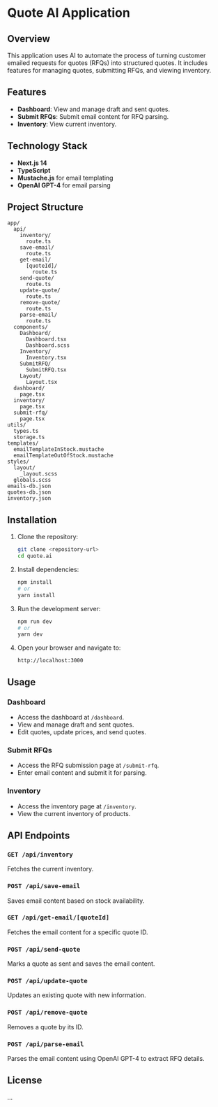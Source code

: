 # Quote AI Application

## Overview

This application uses AI to automate the process of turning customer emailed requests for quotes (RFQs) into structured quotes. It includes features for managing quotes, submitting RFQs, and viewing inventory.

## Features

- **Dashboard**: View and manage draft and sent quotes.
- **Submit RFQs**: Submit email content for RFQ parsing.
- **Inventory**: View current inventory.

## Technology Stack

- **Next.js 14**
- **TypeScript**
- **Mustache.js** for email templating
- **OpenAI GPT-4** for email parsing

## Project Structure

```
app/
  api/
    inventory/
      route.ts
    save-email/
      route.ts
    get-email/
      [quoteId]/
        route.ts
    send-quote/
      route.ts
    update-quote/
      route.ts
    remove-quote/
      route.ts
    parse-email/
      route.ts
  components/
    Dashboard/
      Dashboard.tsx
      Dashboard.scss
    Inventory/
      Inventory.tsx
    SubmitRFQ/
      SubmitRFQ.tsx
    Layout/
      Layout.tsx
  dashboard/
    page.tsx
  inventory/
    page.tsx
  submit-rfq/
    page.tsx
utils/
  types.ts
  storage.ts
templates/
  emailTemplateInStock.mustache
  emailTemplateOutOfStock.mustache
styles/
  layout/
    _layout.scss
  globals.scss
emails-db.json
quotes-db.json
inventory.json
```

## Installation

1. Clone the repository:
   ```sh
   git clone <repository-url>
   cd quote.ai
   ```

2. Install dependencies:
   ```sh
   npm install
   # or
   yarn install
   ```

3. Run the development server:
   ```sh
   npm run dev
   # or
   yarn dev
   ```

4. Open your browser and navigate to:
   ```
   http://localhost:3000
   ```

## Usage

### Dashboard

- Access the dashboard at `/dashboard`.
- View and manage draft and sent quotes.
- Edit quotes, update prices, and send quotes.

### Submit RFQs

- Access the RFQ submission page at `/submit-rfq`.
- Enter email content and submit it for parsing.

### Inventory

- Access the inventory page at `/inventory`.
- View the current inventory of products.

## API Endpoints

### `GET /api/inventory`

Fetches the current inventory.

### `POST /api/save-email`

Saves email content based on stock availability.

### `GET /api/get-email/[quoteId]`

Fetches the email content for a specific quote ID.

### `POST /api/send-quote`

Marks a quote as sent and saves the email content.

### `POST /api/update-quote`

Updates an existing quote with new information.

### `POST /api/remove-quote`

Removes a quote by its ID.

### `POST /api/parse-email`

Parses the email content using OpenAI GPT-4 to extract RFQ details.


## License

...
